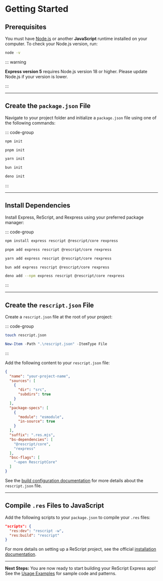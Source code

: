 # Getting Started

## Prerequisites

You must have [Node.js](https://nodejs.org) or another **JavaScript** runtime installed on your computer.
To check your Node.js version, run:

```sh
node -v
```

::: warning

**Express version 5** requires Node.js version 18 or higher. Please update Node.js if your version is lower.

:::

---

## Create the `package.json` File

Navigate to your project folder and initialize a `package.json` file using one of the following commands:

::: code-group

```sh [npm]
npm init
```

```sh [pnpm]
pnpm init
```

```sh [yarn]
yarn init
```

```sh [bun]
bun init
```

```sh [deno]
deno init
```

:::

---

## Install Dependencies

Install Express, ReScript, and Rexpress using your preferred package manager:

::: code-group

```sh [npm]
npm install express rescript @rescript/core rexpress
```

```sh [pnpm]
pnpm add express rescript @rescript/core rexpress
```

```sh [yarn]
yarn add express rescript @rescript/core rexpress
```

```sh [bun]
bun add express rescript @rescript/core rexpress
```

```sh [deno]
deno add --npm express rescript @rescript/core rexpress
```

:::

---

## Create the `rescript.json` File

Create a `rescript.json` file at the root of your project:

::: code-group

```sh [Unix]
touch rescript.json
```

```powershell [Windows]
New-Item -Path ".\rescript.json" -ItemType File
```

:::

Add the following content to your `rescript.json` file:

```json
{
  "name": "your-project-name",
  "sources": [
    {
      "dir": "src",
      "subdirs": true
    }
  ],
  "package-specs": [
    {
      "module": "esmodule",
      "in-source": true
    }
  ],
  "suffix": ".res.mjs",
  "bs-dependencies": [
    "@rescript/core",
    "rexpress"
  ],
  "bsc-flags": [
    "-open RescriptCore"
  ]
}
```

See the [build configuration documentation](https://rescript-lang.org/docs/manual/v11.0.0/build-configuration) for more details about the `rescript.json` file.

---

## Compile `.res` Files to JavaScript

Add the following scripts to your `package.json` to compile your `.res` files:

```json
"scripts": {
  "res:dev": "rescript -w",
  "res:build": "rescript"
}
```

For more details on setting up a ReScript project, see the official [installation documentation](https://rescript-lang.org/docs/manual/v11.0.0/installation).

---

**Next Steps:**
You are now ready to start building your ReScript Express app! See the [Usage Examples](./examples.md) for sample code and patterns.